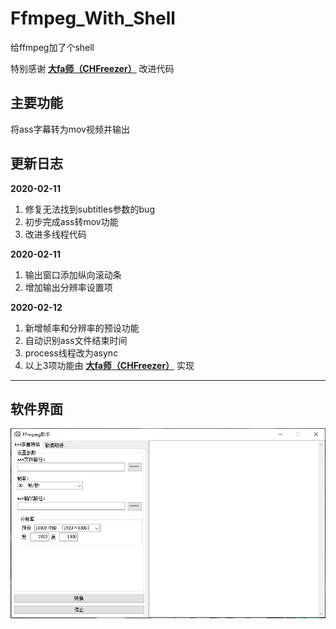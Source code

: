 # Ffmpeg_With_Shell

给ffmpeg加了个shell  

特别感谢  [**大fa师（CHFreezer）**](https://github.com/0x3f3f3f3f") 改进代码  


## 主要功能
将ass字幕转为mov视频并输出  

## 更新日志  

**2020-02-11**  

1. 修复无法找到subtitles参数的bug  
2. 初步完成ass转mov功能  
3. 改进多线程代码  

**2020-02-11**

1. 输出窗口添加纵向滚动条  
2. 增加输出分辨率设置项  

**2020-02-12**

1. 新增帧率和分辨率的预设功能  
2. 自动识别ass文件结束时间  
3. process线程改为async  
4. 以上3项功能由 [**大fa师（CHFreezer）**](https://github.com/0x3f3f3f3f") 实现  

---
## 软件界面

<img src="readme/preview_blank.png" width = 800>